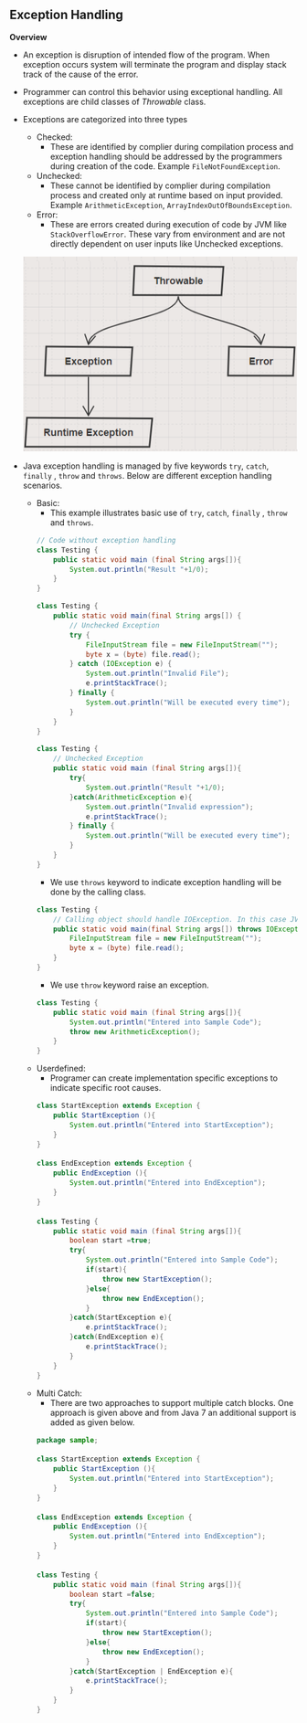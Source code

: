 ## Exception Handling

**Overview**
- An exception is disruption of intended flow of the program. When exception occurs system will terminate the program and display stack track of the cause of the error.
- Programmer can control this behavior using exceptional handling. All exceptions are child classes of *Throwable* class.
- Exceptions are categorized into three types
  - Checked:
    - These are identified by complier during compilation process and exception handling should be addressed by the programmers during creation of the code. Example `FileNotFoundException`.
  - Unchecked:
    - These cannot be identified by complier during compilation process and created only at runtime based on input provided. Example `ArithmeticException`, `ArrayIndexOutOfBoundsException`.
  - Error:
    - These are errors created during execution of code by JVM like `StackOverflowError`. These vary from environment and are not directly dependent on user inputs like Unchecked exceptions.

  ![](../01-Images/10-ExceptionHandling.png)
- Java exception handling is managed by five keywords `try`, `catch`, `finally` , `throw`  and `throws`. Below are different exception handling scenarios.
  - Basic: 
    - This example illustrates basic use of `try`, `catch`, `finally` , `throw`  and `throws`.
    ```java
    // Code without exception handling
    class Testing {
        public static void main (final String args[]){
            System.out.println("Result "+1/0);
        }
    }
    ```
    ```java
    class Testing {
        public static void main(final String args[]) {
            // Unchecked Exception
            try {
                FileInputStream file = new FileInputStream("");
                byte x = (byte) file.read();
            } catch (IOException e) {
                System.out.println("Invalid File");
                e.printStackTrace();
            } finally {
                System.out.println("Will be executed every time");
            }
        }
    }
    ```
    ```java
    class Testing {
        // Unchecked Exception
        public static void main (final String args[]){
            try{
                System.out.println("Result "+1/0);
            }catch(ArithmeticException e){
                System.out.println("Invalid expression");
                e.printStackTrace();
            } finally {
                System.out.println("Will be executed every time");
            }
        }
    }
    ```
    - We use `throws` keyword to indicate exception handling will be done by the calling class.
    ```java
    class Testing {
        // Calling object should handle IOException. In this case JVM will handle it.
        public static void main(final String args[]) throws IOException{
            FileInputStream file = new FileInputStream("");
            byte x = (byte) file.read();
        }
    }
    ```
    - We use `throw` keyword raise an exception.
    ```java
    class Testing {
        public static void main (final String args[]){
            System.out.println("Entered into Sample Code");
            throw new ArithmeticException();
        }
    }
    ```
  - Userdefined:
    - Programer can create implementation specific exceptions to indicate specific root causes.
    ```java
    class StartException extends Exception {
        public StartException (){
            System.out.println("Entered into StartException");
        }
    }

    class EndException extends Exception {
        public EndException (){
            System.out.println("Entered into EndException");
        }
    }

    class Testing {
        public static void main (final String args[]){
            boolean start =true;
            try{
                System.out.println("Entered into Sample Code");
                if(start){
                    throw new StartException();
                }else{
                    throw new EndException();
                }
            }catch(StartException e){
                e.printStackTrace();
            }catch(EndException e){
                e.printStackTrace();
            }       
        }
    }
    ```
  - Multi Catch:
    - There are two approaches to support multiple catch blocks. One approach is given above and from Java 7 an additional support is added as given below.
    ```java
    package sample;

    class StartException extends Exception {
        public StartException (){
            System.out.println("Entered into StartException");
        }
    }

    class EndException extends Exception {
        public EndException (){
            System.out.println("Entered into EndException");
        }
    }

    class Testing {
        public static void main (final String args[]){
            boolean start =false;
            try{
                System.out.println("Entered into Sample Code");
                if(start){
                    throw new StartException();
                }else{
                    throw new EndException();
                }
            }catch(StartException | EndException e){
                e.printStackTrace();
            }     
        }
    }
    ```
